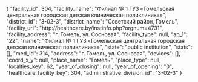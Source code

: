 {
    "facility_id": 304,
    "facility_name": "Филиал № 1 ГУЗ «Гомельская центральная городская детская клиническая поликлиника»",
    "district_id": "3-02-3",
    "district_name": "Советский район, Гомель",
    "facility_url": "http:\/\/healthcare.by\/instinfo.php?orgnum=4731",
    "facility_address": "г. Гомель, ул. Сосновая",
    "facility_type": null,
    "ap_1": "22",
    "name": "Филиал № 1 ГУЗ «Гомельская центральная городская детская клиническая поликлиника»",
    "state": "public institution",
    "stats": [],
    "med_id": 314,
    "address": "г. Гомель, ул. Сосновая",
    "devices": [],
    "coord_x_y": null,
    "place_name": "Гомель",
    "place_type": null,
    "localties_key": 62,
    "year_of_closing": null,
    "year_of_opening": "0",
    "healthcare_facility_key": 304,
    "administrative_division_id": "3-02-3"
}